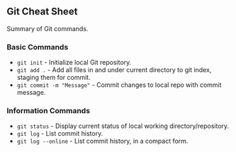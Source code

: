 ## Git Cheat Sheet

Summary of Git commands.

### Basic Commands
* `git init` - Initialize local  Git repository.
* `git add .` - Add all files in and under current directory to git index, staging them for commit.
* `git commit -m "Message"` - Commit changes to local repo with commit message.

### Information Commands
* `git status` - Display current status of local working directory/repository.
* `git log` - List commit history.
* `git log --online` - List commit history, in a compact form.
